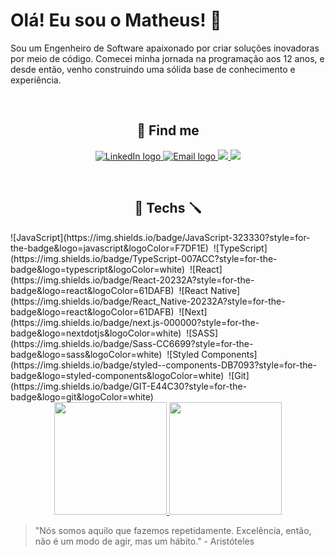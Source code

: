 # Olá! Eu sou o Matheus! :vulcan_salute:

Sou um Engenheiro de Software apaixonado por criar soluções inovadoras por meio de código. Comecei minha jornada na programação aos 12 anos, e desde então, venho construindo uma sólida base de conhecimento e experiência.

<br />
 
<h2 align='center'>📧 Find me </h2>
<p align='center'>
 <a href = "https://www.linkedin.com/in/matheus-antonio-us/">
  <img src="https://img.shields.io/badge/-LinkedIn-%230077B5?style=for-the-badge&logo=linkedin&logoColor=white" alt="LinkedIn logo" />
 </a>
 <a href="mailto:matheus.antonio@hotmail.com">
  <img src="https://img.shields.io/badge/Gmail-D14836?style=for-the-badge&logo=gmail&logoColor=white" alt="Email logo" />
 </a>
 <a href="https://www.youtube.com/channel/UCCe8rx30_1ZJ6M4oPzSJHiA">
  <img src="https://img.shields.io/badge/YouTube-FF0000?style=for-the-badge&logo=youtube&logoColor=white">
 </a>
 <a href="https://www.bzenky.dev">
  <img src="https://img.shields.io/badge/website-000000?style=for-the-badge&logo=About.me&logoColor=white">
 </a>
</p>

<br />

<h2 align='center'>🔧 Techs 🪛</h2>
![JavaScript](https://img.shields.io/badge/JavaScript-323330?style=for-the-badge&logo=javascript&logoColor=F7DF1E)&nbsp;
![TypeScript](https://img.shields.io/badge/TypeScript-007ACC?style=for-the-badge&logo=typescript&logoColor=white)&nbsp;
![React](https://img.shields.io/badge/React-20232A?style=for-the-badge&logo=react&logoColor=61DAFB)&nbsp;
![React Native](https://img.shields.io/badge/React_Native-20232A?style=for-the-badge&logo=react&logoColor=61DAFB)&nbsp;
![Next](https://img.shields.io/badge/next.js-000000?style=for-the-badge&logo=nextdotjs&logoColor=white)&nbsp;
![SASS](https://img.shields.io/badge/Sass-CC6699?style=for-the-badge&logo=sass&logoColor=white)&nbsp;
![Styled Components](https://img.shields.io/badge/styled--components-DB7093?style=for-the-badge&logo=styled-components&logoColor=white)&nbsp;
![Git](https://img.shields.io/badge/GIT-E44C30?style=for-the-badge&logo=git&logoColor=white)&nbsp;

<br />
 <div align='center'> 
  <a href="https://github.com/matheusantoni0">
   <img height="180em" src="https://github-readme-stats.vercel.app/api?username=bzenky&show_icons=true&theme=tokyonight&include_all_commits=true&count_private=true"/>
   <img height="180em" src="https://github-readme-stats.vercel.app/api/top-langs/?username=bzenky&layout=compact&theme=tokyonight&langs_count=5" />
  </a>
</div>

> "Nós somos aquilo que fazemos repetidamente. Excelência, então, não é um modo de agir, mas um hábito." - Aristóteles

